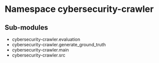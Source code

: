 Namespace cybersecurity-crawler
===============================

Sub-modules
-----------
* cybersecurity-crawler.evaluation
* cybersecurity-crawler.generate_ground_truth
* cybersecurity-crawler.main
* cybersecurity-crawler.src